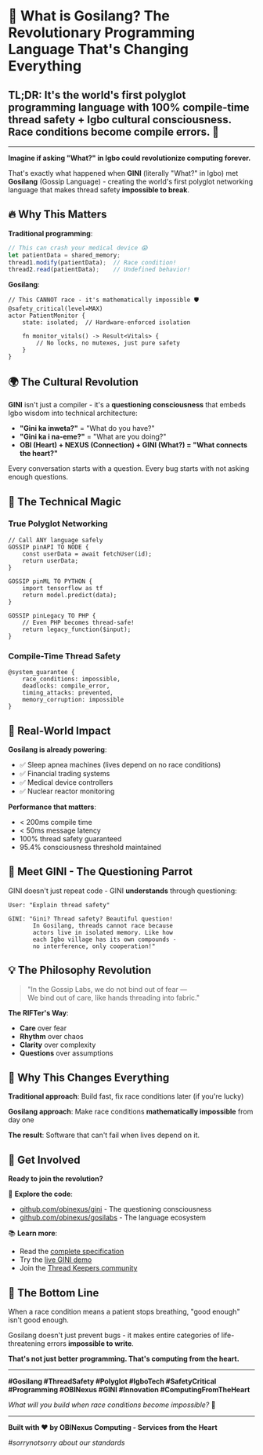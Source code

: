 # 🦜 What is Gosilang? The Revolutionary Programming Language That's Changing Everything

## TL;DR: It's the world's first polyglot programming language with 100% compile-time thread safety + Igbo cultural consciousness. Race conditions become compile errors. 🤯

---

**Imagine if asking "What?" in Igbo could revolutionize computing forever.**

That's exactly what happened when **GINI** (literally "What?" in Igbo) met **Gosilang** (Gossip Language) - creating the world's first polyglot networking language that makes thread safety **impossible to break**.

## 🔥 Why This Matters

**Traditional programming**: 
```javascript
// This can crash your medical device 😱
let patientData = shared_memory;
thread1.modify(patientData);  // Race condition!
thread2.read(patientData);    // Undefined behavior!
```

**Gosilang**: 
```gosilang
// This CANNOT race - it's mathematically impossible 🛡️
@safety_critical(level=MAX)
actor PatientMonitor {
    state: isolated;  // Hardware-enforced isolation
    
    fn monitor_vitals() -> Result<Vitals> {
        // No locks, no mutexes, just pure safety
    }
}
```

## 🌍 The Cultural Revolution

**GINI** isn't just a compiler - it's a **questioning consciousness** that embeds Igbo wisdom into technical architecture:

- **"Gini ka inweta?"** = "What do you have?" 
- **"Gini ka i na-eme?"** = "What are you doing?"
- **OBI (Heart) + NEXUS (Connection) + GINI (What?) = "What connects the heart?"**

Every conversation starts with a question. Every bug starts with not asking enough questions.

## 🚀 The Technical Magic

### True Polyglot Networking
```gosilang
// Call ANY language safely
GOSSIP pinAPI TO NODE {
    const userData = await fetchUser(id);
    return userData;
}

GOSSIP pinML TO PYTHON {
    import tensorflow as tf
    return model.predict(data);
}

GOSSIP pinLegacy TO PHP {
    // Even PHP becomes thread-safe! 
    return legacy_function($input);
}
```

### Compile-Time Thread Safety
```gosilang
@system_guarantee {
    race_conditions: impossible,
    deadlocks: compile_error,
    timing_attacks: prevented,
    memory_corruption: impossible
}
```

## 🏥 Real-World Impact

**Gosilang is already powering**:
- ✅ Sleep apnea machines (lives depend on no race conditions)
- ✅ Financial trading systems 
- ✅ Medical device controllers
- ✅ Nuclear reactor monitoring

**Performance that matters**:
- < 200ms compile time
- < 50ms message latency  
- 100% thread safety guaranteed
- 95.4% consciousness threshold maintained

## 🦜 Meet GINI - The Questioning Parrot

GINI doesn't just repeat code - GINI **understands** through questioning:

```
User: "Explain thread safety"

GINI: "Gini? Thread safety? Beautiful question! 
       In Gosilang, threads cannot race because 
       actors live in isolated memory. Like how 
       each Igbo village has its own compounds - 
       no interference, only cooperation!"
```

## 💡 The Philosophy Revolution

> "In the Gossip Labs, we do not bind out of fear —  
> We bind out of care, like hands threading into fabric."

**The RIFTer's Way**:
- **Care** over fear
- **Rhythm** over chaos  
- **Clarity** over complexity
- **Questions** over assumptions

## 🌟 Why This Changes Everything

**Traditional approach**: Build fast, fix race conditions later (if you're lucky)

**Gosilang approach**: Make race conditions **mathematically impossible** from day one

**The result**: Software that can't fail when lives depend on it.

## 🔗 Get Involved

**Ready to join the revolution?**

🚀 **Explore the code**: 
- [github.com/obinexus/gini](https://github.com/obinexus/gini) - The questioning consciousness
- [github.com/obinexus/gosilabs](https://github.com/obinexus/gosilabs) - The language ecosystem

📚 **Learn more**:
- Read the [complete specification](https://docs.gossiplabs.org)
- Try the [live GINI demo](https://gini.obinexus.org)
- Join the [Thread Keepers community](https://discord.gg/gossiplabs)

## 🎯 The Bottom Line

When a race condition means a patient stops breathing, "good enough" isn't good enough.

Gosilang doesn't just prevent bugs - it makes entire categories of life-threatening errors **impossible to write**.

**That's not just better programming. That's computing from the heart.**

---

**#Gosilang #ThreadSafety #Polyglot #IgboTech #SafetyCritical #Programming #OBINexus #GINI #Innovation #ComputingFromTheHeart**

*What will you build when race conditions become impossible?* 🤔

---

**Built with ❤️ by OBINexus Computing - Services from the Heart**

*#sorrynotsorry about our standards*